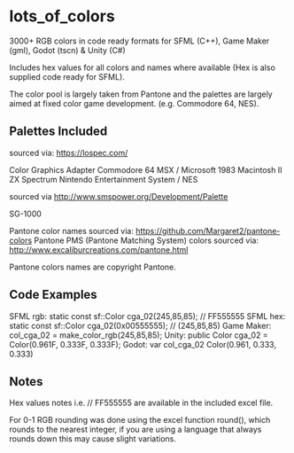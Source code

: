 # lots_of_colors

3000+ RGB colors in code ready formats for SFML (C++), Game Maker (gml), Godot (tscn) &amp; Unity (C#)

Includes hex values for all colors and names where available (Hex is also supplied code ready for SFML).

The color pool is largely taken from Pantone and the palettes are largely aimed at fixed color game development. (e.g. Commodore 64, NES).

## Palettes Included

sourced via: https://lospec.com/

  Color Graphics Adapter
  Commodore 64
  MSX / Microsoft 1983
  Macintosh II
  ZX Spectrum
  Nintendo Entertainment System / NES

sourced via http://www.smspower.org/Development/Palette

  SG-1000
 
Pantone color names sourced via:  https://github.com/Margaret2/pantone-colors
Pantone PMS (Pantone Matching System) colors sourced via: http://www.excaliburcreations.com/pantone.html

Pantone colors names are copyright Pantone.

## Code Examples

SFML rgb:       static const sf::Color cga_02(245,85,85); // FF555555
SFML hex:       static const sf::Color cga_02(0x00555555); // (245,85,85)
Game Maker:     col_cga_02 = make_color_rgb(245,85,85);
Unity:          public Color cga_02 = Color(0.961F, 0.333F, 0.333F);
Godot:          var col_cga_02 Color(0.961, 0.333, 0.333)

## Notes

Hex values notes i.e. // FF555555 are available in the included excel file.

For 0-1 RGB rounding was done using the excel function round(), which rounds to the nearest integer, if you are using a language that always rounds down this may cause slight variations. 




